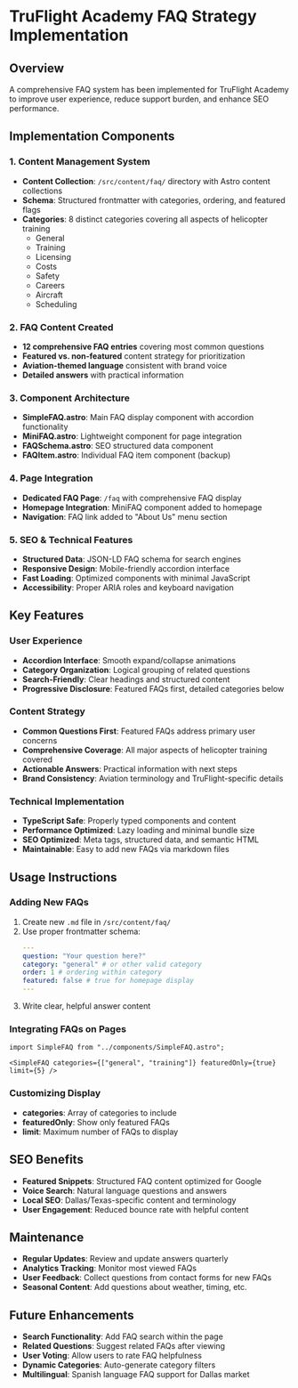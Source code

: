 # TruFlight Academy FAQ Strategy Implementation

## Overview

A comprehensive FAQ system has been implemented for TruFlight Academy to improve user experience, reduce support burden, and enhance SEO performance.

## Implementation Components

### 1. Content Management System

- **Content Collection**: `/src/content/faq/` directory with Astro content collections
- **Schema**: Structured frontmatter with categories, ordering, and featured flags
- **Categories**: 8 distinct categories covering all aspects of helicopter training
  - General
  - Training
  - Licensing
  - Costs
  - Safety
  - Careers
  - Aircraft
  - Scheduling

### 2. FAQ Content Created

- **12 comprehensive FAQ entries** covering most common questions
- **Featured vs. non-featured** content strategy for prioritization
- **Aviation-themed language** consistent with brand voice
- **Detailed answers** with practical information

### 3. Component Architecture

- **SimpleFAQ.astro**: Main FAQ display component with accordion functionality
- **MiniFAQ.astro**: Lightweight component for page integration
- **FAQSchema.astro**: SEO structured data component
- **FAQItem.astro**: Individual FAQ item component (backup)

### 4. Page Integration

- **Dedicated FAQ Page**: `/faq` with comprehensive FAQ display
- **Homepage Integration**: MiniFAQ component added to homepage
- **Navigation**: FAQ link added to "About Us" menu section

### 5. SEO & Technical Features

- **Structured Data**: JSON-LD FAQ schema for search engines
- **Responsive Design**: Mobile-friendly accordion interface
- **Fast Loading**: Optimized components with minimal JavaScript
- **Accessibility**: Proper ARIA roles and keyboard navigation

## Key Features

### User Experience

- **Accordion Interface**: Smooth expand/collapse animations
- **Category Organization**: Logical grouping of related questions
- **Search-Friendly**: Clear headings and structured content
- **Progressive Disclosure**: Featured FAQs first, detailed categories below

### Content Strategy

- **Common Questions First**: Featured FAQs address primary user concerns
- **Comprehensive Coverage**: All major aspects of helicopter training covered
- **Actionable Answers**: Practical information with next steps
- **Brand Consistency**: Aviation terminology and TruFlight-specific details

### Technical Implementation

- **TypeScript Safe**: Properly typed components and content
- **Performance Optimized**: Lazy loading and minimal bundle size
- **SEO Optimized**: Meta tags, structured data, and semantic HTML
- **Maintainable**: Easy to add new FAQs via markdown files

## Usage Instructions

### Adding New FAQs

1. Create new `.md` file in `/src/content/faq/`
2. Use proper frontmatter schema:
   ```yaml
   ---
   question: "Your question here?"
   category: "general" # or other valid category
   order: 1 # ordering within category
   featured: false # true for homepage display
   ---
   ```
3. Write clear, helpful answer content

### Integrating FAQs on Pages

```astro
import SimpleFAQ from "../components/SimpleFAQ.astro";

<SimpleFAQ categories={["general", "training"]} featuredOnly={true} limit={5} />
```

### Customizing Display

- **categories**: Array of categories to include
- **featuredOnly**: Show only featured FAQs
- **limit**: Maximum number of FAQs to display

## SEO Benefits

- **Featured Snippets**: Structured FAQ content optimized for Google
- **Voice Search**: Natural language questions and answers
- **Local SEO**: Dallas/Texas-specific content and terminology
- **User Engagement**: Reduced bounce rate with helpful content

## Maintenance

- **Regular Updates**: Review and update answers quarterly
- **Analytics Tracking**: Monitor most viewed FAQs
- **User Feedback**: Collect questions from contact forms for new FAQs
- **Seasonal Content**: Add questions about weather, timing, etc.

## Future Enhancements

- **Search Functionality**: Add FAQ search within the page
- **Related Questions**: Suggest related FAQs after viewing
- **User Voting**: Allow users to rate FAQ helpfulness
- **Dynamic Categories**: Auto-generate category filters
- **Multilingual**: Spanish language FAQ support for Dallas market
